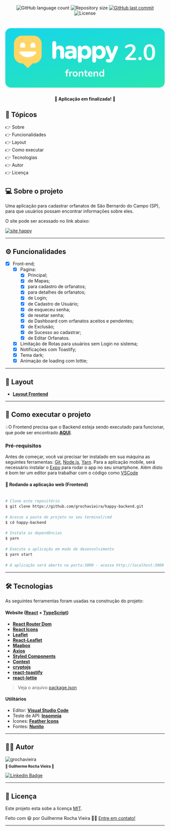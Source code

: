 <p align="center">
  <img alt="GitHub language count" src="https://img.shields.io/github/languages/count/grochavieira/happy-frontend?color=%2304D361&style=flat">

  <img alt="Repository size" src="https://img.shields.io/github/repo-size/grochavieira/happy-frontend?style=flat">
  
  <a href="https://github.com/grochavieira/happy-frontend/commits/master">
    <img alt="GitHub last commit" src="https://img.shields.io/github/last-commit/grochavieira/happy-frontend?style=flat">
  </a>
    
   <img alt="License" src="https://img.shields.io/badge/license-MIT-brightgreen?style=flat">
  
 
</p>
<h1 align="center">
    <img src="./assets/logo_frontend.png" />
</h1>

<h4 align="center"> 
	🚧  Aplicação em finalizada! 🚧
</h4>

## 🏁 Tópicos

<p>
 👉<a href="#-sobre-o-projeto" style="text-decoration: none; "> Sobre</a> <br/>
👉<a href="#-funcionalidades" style="text-decoration: none; "> Funcionalidades</a> <br/>
👉<a href="#-layout" style="text-decoration: none"> Layout</a> <br/>
👉<a href="#-como-executar-o-projeto" style="text-decoration: none"> Como executar</a> <br/>
👉<a href="#-tecnologias" style="text-decoration: none"> Tecnologias</a> <br/>
👉<a href="#-autor" style="text-decoration: none"> Autor</a> <br/>
👉<a href="#user-content--licença" style="text-decoration: none"> Licença</a>

</p>

## 💻 Sobre o projeto

Uma aplicação para cadastrar orfanatos de São Bernardo do Campo (SP), para que usuários possam encontrar informações sobre eles.

O site pode ser acessado no link abaixo:

<a align="center" href="https://grochavieira-happy-frontend.vercel.app/">
    <img alt="site happy" src="https://img.shields.io/static/v1?label=site&message=happy&color=00D0E2&style=flat&logo=vercel">
</a>

---

<a name="-funcionalidades"></a>

## ⚙️ Funcionalidades

- [x] Front-end;
  - [x] Pagina:
    - [x] Principal;
    - [x] de Mapas;
    - [x] para cadastro de orfanatos;
    - [x] para detalhes de orfanatos;
    - [x] de Login;
    - [x] de Cadastro de Usuário;
    - [x] de esqueceu senha;
    - [x] de resetar senha;
    - [x] de Dashboard com orfanatos aceitos e pendentes;
    - [x] de Exclusão;
    - [x] de Sucesso ao cadastrar;
    - [x] de Editar Orfanatos.
  - [x] Limitação de Rotas para usuários sem Login no sistema;
  - [x] Notificações com Toastify;
  - [x] Tema dark;
  - [x] Animação de loading com lottie;

---

## 🎨 Layout

- **[Layout Frontend](https://www.figma.com/file/dVBGraPAX3cyvcH3ynLh2a/Happy-Web-2.0-Copy)**

---

## 🚀 Como executar o projeto

💡O Frontend precisa que o Backend esteja sendo executado para funcionar, que pode ser encontrado **[AQUI](https://github.com/grochavieira/happy-frontend)**.

### Pré-requisitos

Antes de começar, você vai precisar ter instalado em sua máquina as seguintes ferramentas:
[Git](https://git-scm.com), [Node.js](https://nodejs.org/en/), [Yarn](https://classic.yarnpkg.com/en/docs/install).
Para a aplicação mobile, será necessário instalar o [Expo](https://expo.io/) para rodar o app no seu smartphone.
Além disto é bom ter um editor para trabalhar com o código como [VSCode](https://code.visualstudio.com/)

#### 🧭 Rodando a aplicação web (Frontend)

```bash

# Clone este repositório
$ git clone https://github.com/grochavieira/happy-backend.git

# Acesse a pasta do projeto no seu terminal/cmd
$ cd happy-backend

# Instale as dependências
$ yarn

# Execute a aplicação em modo de desenvolvimento
$ yarn start

# A aplicação será aberta na porta:3000 - acesse http://localhost:3000

```

---

## 🛠 Tecnologias

As seguintes ferramentas foram usadas na construção do projeto:

#### **Website** ([React](https://reactjs.org/) + [TypeScript](https://www.typescriptlang.org/))

- **[React Router Dom](https://github.com/ReactTraining/react-router/tree/master/packages/react-router-dom)**
- **[React Icons](https://react-icons.github.io/react-icons/)**
- **[Leaflet](https://leafletjs.com/)**
- **[React-Leaflet](https://react-leaflet.js.org/)**
- **[Mapbox](https://www.mapbox.com/)**
- **[Axios](https://github.com/axios/axios)**
- **[Styled Components](https://styled-components.com/)**
- **[Context](https://pt-br.reactjs.org/docs/context.html)**
- **[cryptojs](https://www.npmjs.com/package/crypto-js)**
- **[react-toastify](https://fkhadra.github.io/react-toastify/introduction)**
- **[react-lottie](https://www.npmjs.com/package/react-lottie)**

> Veja o arquivo [package.json](https://github.com/grochavieira/happy-frontend/blob/master/package.json)

#### **Utilitários**

- Editor: **[Visual Studio Code](https://code.visualstudio.com/)**
- Teste de API: **[Insomnia](https://insomnia.rest/)**
- Ícones: **[Feather Icons](https://feathericons.com/)**
- Fontes: **[Nunito](https://fonts.google.com/specimen/Nunito)**

---

<a name="-autor"></a>

## 🦸‍♂️ **Autor**

<p>
 <img src="https://avatars.githubusercontent.com/u/48029638?s=460&u=40540691957b5aabf04e2e1d4cddf8d3633cb1be&v=4" width="150px;" alt="grochavieira"/>
 <br />
 <sub><strong>🌟 Guilherme Rocha Vieira 🌟</strong></sub>
</p>

[![Linkedin Badge](https://img.shields.io/badge/-linkedin-blue?style=flat&logo=Linkedin&logoColor=white&link=https://www.linkedin.com/in/grochavieira/)](https://www.linkedin.com/in/grochavieira/)

---

## 📝 Licença

Este projeto esta sobe a licença [MIT](./LICENSE).

Feito com :satisfied: por Guilherme Rocha Vieira 👋🏽 [Entre em contato!](https://www.linkedin.com/in/grochavieira/)

---
